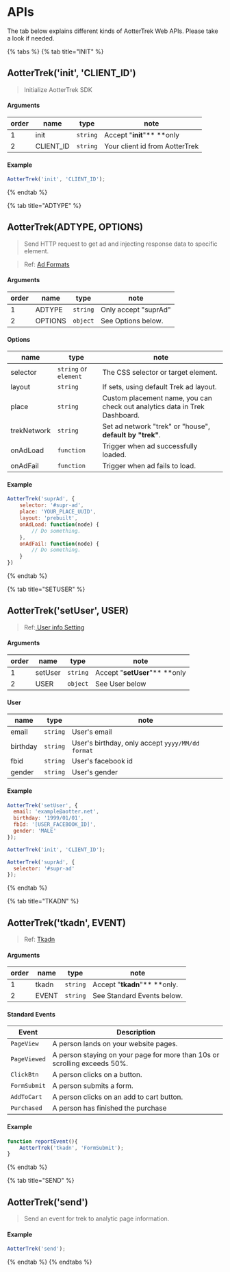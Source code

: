 # APIs

The tab below explains different kinds of AotterTrek Web APIs. Please take a look if needed.

{% tabs %}
{% tab title="INIT" %}
## AotterTrek('init', 'CLIENT\_ID')

> Initialize AotterTrek SDK

#### Arguments

| order | name       | type     | note                           |
| ----- | ---------- | -------- | ------------------------------ |
| 1     | init       | `string` | Accept "**init**"** **only     |
| 2     | CLIENT\_ID | `string` | Your client id from AotterTrek |

#### Example

```javascript
AotterTrek('init', 'CLIENT_ID');
```
{% endtab %}

{% tab title="ADTYPE" %}
## AotterTrek(ADTYPE, OPTIONS)

> Send HTTP request to get ad and injecting response data to specific element.

> Ref: [Ad Formats](../ad-formats/)

#### Arguments

| order | name    | type     | note                 |
| ----- | ------- | -------- | -------------------- |
| 1     | ADTYPE  | `string` | Only accept "suprAd" |
| 2     | OPTIONS | `object` | See Options below.   |

#### Options

| name        | type                  | note                                                                       |
| ----------- | --------------------- | -------------------------------------------------------------------------- |
| selector    | `string` or `element` | The CSS selector or target element.                                        |
| layout      | `string`              | If sets, using default Trek ad layout.                                     |
| place       | `string`              | Custom placement name, you can check out analytics data in Trek Dashboard. |
| trekNetwork | `string`              | Set ad network "trek" or "house", **default by "trek"**.                   |
| onAdLoad    | `function`            | Trigger when ad successfully loaded.                                       |
| onAdFail    | `function`            | Trigger when ad fails to load.                                             |

#### Example

```javascript
AotterTrek('suprAd', {
    selector: '#supr-ad',
    place: 'YOUR_PLACE_UUID',
    layout: 'prebuilt',
    onAdLoad: function(node) {
        // Do something.
    },
    onAdFail: function(node) {
        // Do something.
    }
})
```
{% endtab %}

{% tab title="SETUSER" %}
## AotterTrek('setUser', USER)

> Ref:[ ](user-setting.md)[User info Setting](user-setting.md)

#### Arguments

| order | name    | type     | note                          |
| ----- | ------- | -------- | ----------------------------- |
| 1     | setUser | `string` | Accept "**setUser**"** **only |
| 2     | USER    | `object` | See User below                |

#### User

| name     | type     | note                                             |
| -------- | -------- | ------------------------------------------------ |
| email    | `string` | User's email                                     |
| birthday | `string` | User's birthday, only accept `yyyy/MM/dd format` |
| fbid     | `string` | User's facebook id                               |
| gender   | `string` | User's gender                                    |

#### Example

```javascript
AotterTrek('setUser', {
  email: 'example@aotter.net',  
  birthday: '1999/01/01',
  fbId: '[USER_FACEBOOK_ID]',
  gender: 'MALE'
});

AotterTrek('init', 'CLIENT_ID');

AotterTrek('suprAd', {
  selector: '#supr-ad'
});
```
{% endtab %}

{% tab title="TKADN" %}
## AotterTrek('tkadn', EVENT)

> Ref: [Tkadn](tkadn.md)

#### Arguments

| order | name  | type     | note                         |
| ----- | ----- | -------- | ---------------------------- |
| 1     | tkadn | `string` | Accept "**tkadn**"** **only. |
| 2     | EVENT | `string` | See Standard Events below.   |

#### Standard Events

| Event        | Description                                                               |
| ------------ | ------------------------------------------------------------------------- |
| `PageView`   | A person lands on your website pages.                                     |
| `PageViewed` | A person staying on your page for more than 10s or scrolling exceeds 50%. |
| `ClickBtn`   | A person clicks on a button.                                              |
| `FormSubmit` | A person submits a form.                                                  |
| `AddToCart`  | A person clicks on an add to cart button.                                 |
| `Purchased`  | A person has finished the purchase                                        |

#### Example

```javascript
function reportEvent(){
    AotterTrek('tkadn', 'FormSubmit');
}
```
{% endtab %}

{% tab title="SEND" %}
## AotterTrek('send')

> Send an event for trek to analytic page information.

#### Example

```javascript
AotterTrek('send');
```
{% endtab %}
{% endtabs %}



